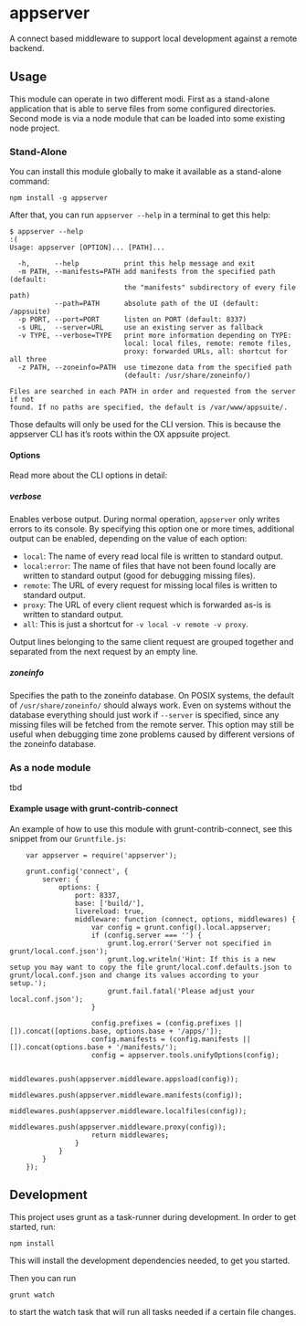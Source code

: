 # appserver

A connect based middleware to support local development against a remote backend.

## Usage

This module can operate in two different modi. First as a stand-alone application that
is able to serve files from some configured directories. Second mode is via a node module
that can be loaded into some existing node project.

### Stand-Alone

You can install this module globally to make it available as a stand-alone command:

    npm install -g appserver

After that, you can run `appserver --help` in a terminal to get this help:

```
$ appserver --help                                                                                                                                                            :(
Usage: appserver [OPTION]... [PATH]...

  -h,      --help           print this help message and exit
  -m PATH, --manifests=PATH add manifests from the specified path (default:
                            the "manifests" subdirectory of every file path)
           --path=PATH      absolute path of the UI (default: /appsuite)
  -p PORT, --port=PORT      listen on PORT (default: 8337)
  -s URL,  --server=URL     use an existing server as fallback
  -v TYPE, --verbose=TYPE   print more information depending on TYPE:
                            local: local files, remote: remote files,
                            proxy: forwarded URLs, all: shortcut for all three
  -z PATH, --zoneinfo=PATH  use timezone data from the specified path
                            (default: /usr/share/zoneinfo/)

Files are searched in each PATH in order and requested from the server if not
found. If no paths are specified, the default is /var/www/appsuite/.
```

Those defaults will only be used for the CLI version. This is because the appserver CLI has
it’s roots within the OX appsuite project.

#### Options

Read more about the CLI options in detail:

##### verbose

Enables verbose output. During normal operation, ```appserver``` only writes errors to its console. By specifying this option one or more times, additional output can be enabled, depending on the value of each option:

- ```local```: The name of every read local file is written to standard output.
- ```local:error```: The name of files that have not been found locally are written to standard output (good for debugging missing files).
- ```remote```: The URL of every request for missing local files is written to standard output.
- ```proxy```: The URL of every client request which is forwarded as-is is written to standard output.
- ```all```: This is just a shortcut for ```-v local -v remote -v proxy```.

Output lines belonging to the same client request are grouped together and separated from the next request by an empty line.

##### zoneinfo

Specifies the path to the zoneinfo database. On POSIX systems, the default of ```/usr/share/zoneinfo/``` should always work. Even on systems without the database everything should just work if ```--server``` is specified, since any missing files will be fetched from the remote server. This option may still be useful when debugging time zone problems caused by different versions of the zoneinfo database.

### As a node module

tbd

#### Example usage with grunt-contrib-connect

An example of how to use this module with grunt-contrib-connect, see this snippet from our `Gruntfile.js`:

```
    var appserver = require('appserver');

    grunt.config('connect', {
        server: {
            options: {
                port: 8337,
                base: ['build/'],
                livereload: true,
                middleware: function (connect, options, middlewares) {
                    var config = grunt.config().local.appserver;
                    if (config.server === '') {
                        grunt.log.error('Server not specified in grunt/local.conf.json');
                        grunt.log.writeln('Hint: If this is a new setup you may want to copy the file grunt/local.conf.defaults.json to grunt/local.conf.json and change its values according to your setup.');
                        grunt.fail.fatal('Please adjust your local.conf.json');
                    }

                    config.prefixes = (config.prefixes || []).concat([options.base, options.base + '/apps/']);
                    config.manifests = (config.manifests || []).concat(options.base + '/manifests/');
                    config = appserver.tools.unifyOptions(config);

                    middlewares.push(appserver.middleware.appsload(config));
                    middlewares.push(appserver.middleware.manifests(config));
                    middlewares.push(appserver.middleware.localfiles(config));
                    middlewares.push(appserver.middleware.proxy(config));
                    return middlewares;
                }
            }
        }
    });
```

## Development

This project uses grunt as a task-runner during development. In order to get started,
run:

    npm install

This will install the development dependencies needed, to get you started.

Then you can run

    grunt watch

to start the watch task that will run all tasks needed if a certain file changes.
